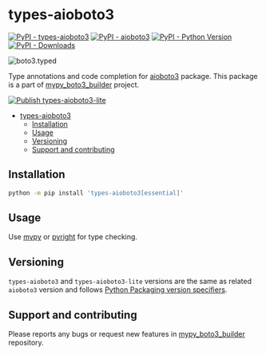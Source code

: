 # types-aioboto3

[![PyPI - types-aioboto3](https://img.shields.io/pypi/v/types-aioboto3.svg?color=blue&label=types-aioboto3)](https://pypi.org/project/types-aioboto3)
[![PyPI - aioboto3](https://img.shields.io/pypi/v/aioboto3.svg?color=blue&label=aioboto3)](https://pypi.org/project/aioboto3)
[![PyPI - Python Version](https://img.shields.io/pypi/pyversions/types-aioboto3.svg?color=blue)](https://pypi.org/project/types-aioboto3)
[![PyPI - Downloads](https://static.pepy.tech/badge/types-aioboto3)](https://pepy.tech/project/types-aioboto3)

![boto3.typed](https://github.com/youtype/mypy_boto3_builder/raw/main/logo.png)

Type annotations and code completion for [aioboto3](https://pypi.org/project/aioboto3/) package.
This package is a part of [mypy_boto3_builder](https://github.com/youtype/mypy_boto3_builder) project.

[![Publish types-aioboto3-lite](https://github.com/youtype/types-aioboto3/actions/workflows/publish_on_update.yml/badge.svg)](https://github.com/youtype/types-aioboto3/actions/workflows/publish_on_update.yml)

- [types-aioboto3](#types-aioboto3)
  - [Installation](#installation)
  - [Usage](#usage)
  - [Versioning](#versioning)
  - [Support and contributing](#support-and-contributing)

## Installation

```bash
python -m pip install 'types-aioboto3[essential]'
```

## Usage

Use [mypy](https://github.com/python/mypy) or [pyright](https://github.com/microsoft/pyright) for type checking.

## Versioning

`types-aioboto3` and `types-aioboto3-lite` versions are the same as related `aioboto3` version and follows
[Python Packaging version specifiers](https://packaging.python.org/en/latest/specifications/version-specifiers/).

## Support and contributing

Please reports any bugs or request new features in
[mypy_boto3_builder](https://github.com/youtype/mypy_boto3_builder/issues) repository.
